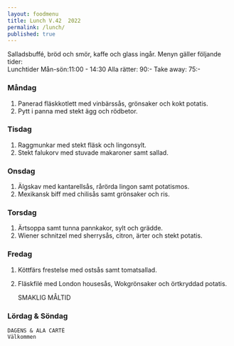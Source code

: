 ```yaml
---
layout: foodmenu
title: Lunch V.42  2022
permalink: /lunch/
published: true
---
```

Salladsbuffé, bröd och smör, kaffe och glass ingår.
Menyn gäller följande tider:  
Lunchtider  Mån-sön:11:00 - 14:30
Alla rätter: 90:- Take away: 75:-
                                
### Måndag
1. Panerad fläskkotlett med vinbärssås, grönsaker och kokt potatis.
2. Pytt i panna med stekt ägg och rödbetor.

### Tisdag
1. Raggmunkar med stekt fläsk och lingonsylt.
2. Stekt falukorv med stuvade makaroner samt sallad.

### Onsdag
1. Älgskav med kantarellsås, rårörda lingon samt potatismos.
2. Mexikansk biff med chilisås samt grönsaker och ris.

### Torsdag
1. Ärtsoppa samt tunna pannkakor, sylt och grädde. 
2. Wiener schnitzel med sherrysås, citron, ärter och stekt potatis.

### Fredag  
1. Köttfärs frestelse med ostsås samt tomatsallad.
2. Fläskfilé med London housesås, Wokgrönsaker och örtkryddad potatis.
 

     SMAKLIG MÅLTID
  
  ### Lördag & Söndag 
    DAGENS & ALA CARTÈ
    Välkommen
    
       
    

   
    
   
     
